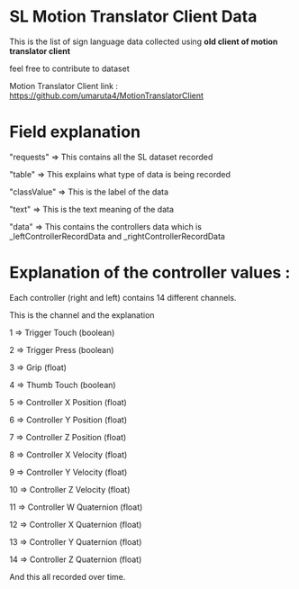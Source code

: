 # SL Motion Translator Client Data

This is the list of sign language data collected using **old client of motion translator client**

feel free to contribute to dataset

Motion Translator Client link : https://github.com/umaruta4/MotionTranslatorClient

# Field explanation

"requests" => This contains all the SL dataset recorded

"table" => This explains what type of data is being recorded

"classValue" => This is the label of the data

"text" => This is the text meaning of the data

"data" => This contains the controllers data which is _leftControllerRecordData and _rightControllerRecordData

# Explanation of the controller values :

Each controller (right and left) contains 14 different channels.

This is the channel and the explanation

1 => Trigger Touch (boolean)

2 => Trigger Press (boolean)

3 => Grip (float)

4 => Thumb Touch (boolean)

5 => Controller X Position (float)

6 => Controller Y Position (float)

7 => Controller Z Position (float)

8 => Controller X Velocity (float)

9 => Controller Y Velocity (float)

10 => Controller Z Velocity (float)

11 => Controller W Quaternion (float)

12 => Controller X Quaternion (float)

13 => Controller Y Quaternion (float)

14 => Controller Z Quaternion (float)

And this all recorded over time.
